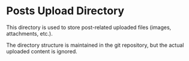 # Posts Upload Directory

This directory is used to store post-related uploaded files (images, attachments, etc.).

The directory structure is maintained in the git repository, but the actual uploaded content is ignored. 